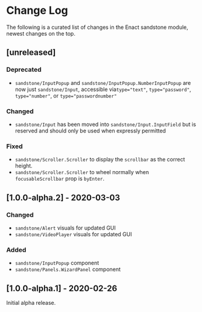 # Change Log

The following is a curated list of changes in the Enact sandstone module, newest changes on the top.

## [unreleased]

### Deprecated

- `sandstone/InputPopup` and `sandstone/InputPopup.NumberInputPopup` are now just `sandstone/Input`, accessible via`type="text"`, `type="password"`, `type="number"`, or `type="passwordnumber"`

### Changed

- `sandstone/Input` has been moved into `sandstone/Input.InputField` but is reserved and should only be used when expressly permitted

### Fixed

- `sandstone/Scroller.Scroller` to display the `scrollbar` as the correct height.
- `sandstone/Scroller.Scroller` to wheel normally when `focusableScrollbar` prop is `byEnter`.

## [1.0.0-alpha.2] - 2020-03-03

### Changed

- `sandstone/Alert` visuals for updated GUI
- `sandstone/VideoPlayer` visuals for updated GUI

### Added

- `sandstone/InputPopup` component
- `sandstone/Panels.WizardPanel` component

## [1.0.0-alpha.1] - 2020-02-26

Initial alpha release.
